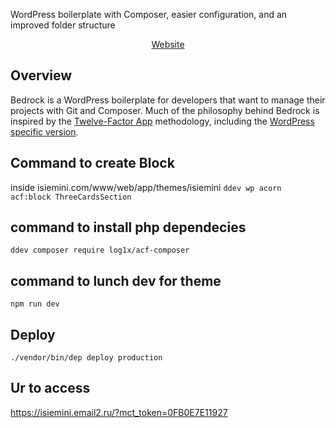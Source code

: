 

WordPress boilerplate with Composer, easier configuration, and an improved folder structure

<p align="center">
  <a href="https://roots.io/bedrock/">Website</a>



## Overview

Bedrock is a WordPress boilerplate for developers that want to manage their projects with Git and Composer. Much of the philosophy behind Bedrock is inspired by the [Twelve-Factor App](http://12factor.net/) methodology, including the [WordPress specific version](https://roots.io/twelve-factor-wordpress/).




## Command to create Block
inside isiemini.com/www/web/app/themes/isiemini
`ddev wp acorn acf:block ThreeCardsSection`

## command to install php dependecies
`ddev composer require log1x/acf-composer` 


## command to lunch dev for theme 
`npm run dev`

## Deploy
`./vendor/bin/dep deploy production`

## Ur to access
https://isiemini.email2.ru/?mct_token=0FB0E7E11927